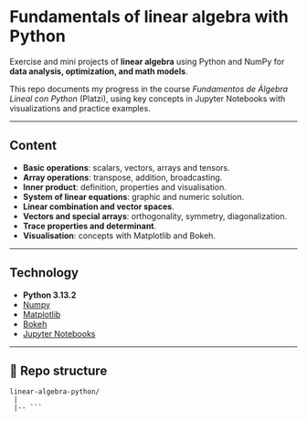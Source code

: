 # Fundamentals of linear algebra with Python

Exercise and mini projects of **linear algebra** using Python and NumPy for **data analysis, optimization, and math models**.

This repo documents my progress in the course *Fundamentos de Álgebra Lineal con Python* (Platzi), using key concepts in Jupyter Notebooks with visualizations and practice examples.

---

## Content

- **Basic operations**: scalars, vectors, arrays and tensors.
- **Array operations**: transpose, addition, broadcasting.
- **Inner product**: definition, properties and visualisation.
- **System of linear equations**: graphic and numeric solution.
- **Linear combination and vector spaces**.
- **Vectors and special arrays**: orthogonality, symmetry, diagonalization.
- **Trace properties and determinant**.
- **Visualisation**: concepts with Matplotlib and Bokeh.

---

## Technology

- **Python 3.13.2**
- [Numpy](https://numpy.org/)
- [Matplotlib](https://matplotlib.org/)
- [Bokeh](https://bokeh.org/)
- [Jupyter Notebooks](https://jupyter.org/)

---

## 📂 Repo structure
```
linear-algebra-python/
 |
 |-- ```
